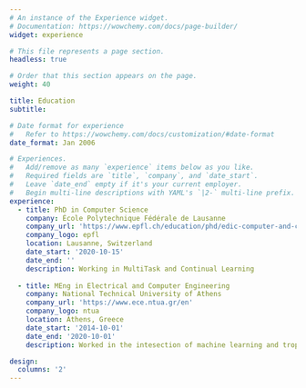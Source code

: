 ```yaml
---
# An instance of the Experience widget.
# Documentation: https://wowchemy.com/docs/page-builder/
widget: experience

# This file represents a page section.
headless: true

# Order that this section appears on the page.
weight: 40

title: Education
subtitle:

# Date format for experience
#   Refer to https://wowchemy.com/docs/customization/#date-format
date_format: Jan 2006

# Experiences.
#   Add/remove as many `experience` items below as you like.
#   Required fields are `title`, `company`, and `date_start`.
#   Leave `date_end` empty if it's your current employer.
#   Begin multi-line descriptions with YAML's `|2-` multi-line prefix.
experience:
  - title: PhD in Computer Science
    company: École Polytechnique Fédérale de Lausanne
    company_url: 'https://www.epfl.ch/education/phd/edic-computer-and-communication-sciences/'
    company_logo: epfl
    location: Lausanne, Switzerland
    date_start: '2020-10-15'
    date_end: ''
    description: Working in MultiTask and Continual Learning
        
  - title: MEng in Electrical and Computer Engineering
    company: National Technical University of Athens
    company_url: 'https://www.ece.ntua.gr/en'
    company_logo: ntua
    location: Athens, Greece
    date_start: '2014-10-01'
    date_end: '2020-10-01'
    description: Worked in the intesection of machine learning and tropical geometry.

design:
  columns: '2'
---
```

